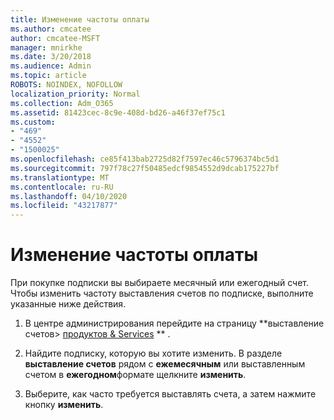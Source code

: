 ```yaml
---
title: Изменение частоты оплаты
ms.author: cmcatee
author: cmcatee-MSFT
manager: mnirkhe
ms.date: 3/20/2018
ms.audience: Admin
ms.topic: article
ROBOTS: NOINDEX, NOFOLLOW
localization_priority: Normal
ms.collection: Adm_O365
ms.assetid: 81423cec-8c9e-408d-bd26-a46f37ef75c1
ms.custom:
- "469"
- "4552"
- "1500025"
ms.openlocfilehash: ce85f413bab2725d82f7597ec46c5796374bc5d1
ms.sourcegitcommit: 797f78c27f50485edcf9854552d9dcab175227bf
ms.translationtype: MT
ms.contentlocale: ru-RU
ms.lasthandoff: 04/10/2020
ms.locfileid: "43217877"
---
```

# <a name="change-how-often-you-pay"></a>Изменение частоты оплаты

При покупке подписки вы выбираете месячный или ежегодный счет. Чтобы изменить частоту выставления счетов по подписке, выполните указанные ниже действия.

1. В центре администрирования перейдите на страницу **выставление счетов> [продуктов & Services](https://go.microsoft.com/fwlink/p/?linkid=842054) ** .

2. Найдите подписку, которую вы хотите изменить. В разделе **выставление счетов** рядом с **ежемесячным** или выставленным счетом в **ежегодном**формате щелкните **изменить**.

3. Выберите, как часто требуется выставлять счета, а затем нажмите кнопку **изменить**.
